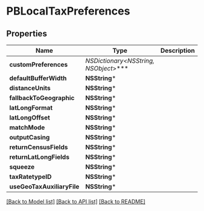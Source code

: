 # PBLocalTaxPreferences

## Properties
Name | Type | Description | Notes
------------ | ------------- | ------------- | -------------
**customPreferences** | **NSDictionary&lt;NSString*, NSObject*&gt;*** |  | [optional] 
**defaultBufferWidth** | **NSString*** |  | [optional] 
**distanceUnits** | **NSString*** |  | [optional] 
**fallbackToGeographic** | **NSString*** |  | 
**latLongFormat** | **NSString*** |  | [optional] 
**latLongOffset** | **NSString*** |  | [optional] 
**matchMode** | **NSString*** |  | [optional] 
**outputCasing** | **NSString*** |  | [optional] 
**returnCensusFields** | **NSString*** |  | [optional] 
**returnLatLongFields** | **NSString*** |  | [optional] 
**squeeze** | **NSString*** |  | [optional] 
**taxRatetypeID** | **NSString*** |  | [optional] 
**useGeoTaxAuxiliaryFile** | **NSString*** |  | [optional] 

[[Back to Model list]](../README.md#documentation-for-models) [[Back to API list]](../README.md#documentation-for-api-endpoints) [[Back to README]](../README.md)



